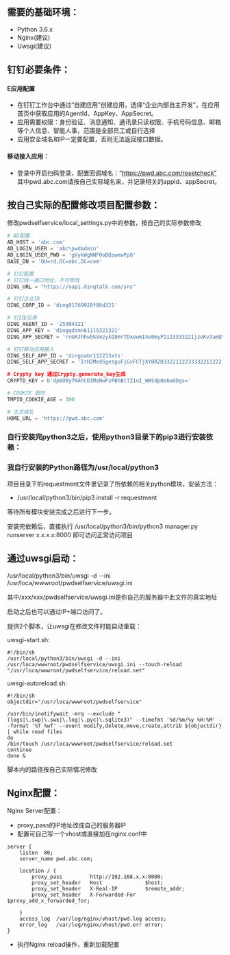 ## 需要的基础环境：
* Python 3.6.x
* Nginx(建议)
* Uwsgi(建议)

## 钉钉必要条件：
#### E应用配置
* 在钉钉工作台中通过“自建应用”创建应用，选择“企业内部自主开发”，在应用首页中获取应用的AgentId、AppKey、AppSecret。
* 应用需要权限：身份验证、消息通知、通讯录只读权限、手机号码信息、邮箱等个人信息、智能人事，范围是全部员工或自行选择
* 应用安全域名和IP一定要配置，否则无法返回接口数据。

#### 移动接入应用：
* 登录中开启扫码登录，配置回调域名：“https://pwd.abc.com/resetcheck”
  其中pwd.abc.com请按自己实际域名来，并记录相关的appId、appSecret。


## 按自己实际的配置修改项目配置参数：
修改pwdselfservice/local_settings.py中的参数，按自己的实际参数修改

``` python
# AD配置
AD_HOST = 'abc.com'
AD_LOGIN_USER = 'abc\pwdadmin'
AD_LOGIN_USER_PWD = 'gVykWgNNF0oBQzwmwPp8'
BASE_DN = 'OU=rd,DC=abc,DC=com'

# 钉钉配置
# 钉钉统一接口地址，不可修改
DING_URL = "https://oapi.dingtalk.com/sns"

# 钉钉企业ID
DING_CORP_ID = 'ding01769028f06d321'

# 钉钉E应用
DING_AGENT_ID = '25304321'
DING_APP_KEY = 'dingqdzmn611l5321321'
DING_APP_SECRET = 'rnGRJhhw5kVmzykG9mrTDxewmI4e0myP1123333221jzeKv3amQYWcInLV3x'

# 钉钉移动应用接入
DING_SELF_APP_ID = 'dingoabr112233xts'
DING_SELF_APP_SECRET = 'IrH2MedSgesguFjGvFCTjXYBRZD3322112233332211222

# Crypty key 通过Crypty.generate_key生成
CRYPTO_KEY = b'dp8U9y7NAhCD3MoNwPzPBhBtTZ1uI_WWSdpNs6wUDgs='

# COOKIE 超时
TMPID_COOKIE_AGE = 300

# 主页域名
HOME_URL = 'https://pwd.abc.com'

```


### 自行安装完python3之后，使用python3目录下的pip3进行安装依赖：
### 我自行安装的Python路径为/usr/local/python3
项目目录下的requestment文件里记录了所依赖的相关python模块，安装方法：
* /usr/local/python3/bin/pip3 install -r requestment

等待所有模块安装完成之后进行下一步。

安装完依赖后，直接执行
/usr/local/python3/bin/python3 manager.py runserver x.x.x.x:8000
即可访问正常访问项目

## 通过uwsgi启动：
/usr/local/python3/bin/uwsgi -d --ini /usr/loca/wwwroot/pwdselfservice/uwsgi.ini

其中/xxx/xxx/pwdselfservice/uwsgi.ini是你自己的服务器中此文件的真实地址

启动之后也可以通过IP+端口访问了。

提供2个脚本，让uwsgi在修改文件时能自动重载：

uwsgi-start.sh:
```shell
#!/bin/sh
/usr/local/python3/bin/uwsgi -d --ini /usr/loca/wwwroot/pwdselfservice/uwsgi.ini --touch-reload "/usr/loca/wwwroot/pwdselfservice/reload.set"
```

uwsgi-autoreload.sh:
```shell
#!/bin/sh
objectdir="/usr/loca/wwwroot/pwdselfservice"

/usr/bin/inotifywait -mrq --exclude "(logs|\.swp|\.swx|\.log|\.pyc|\.sqlite3)" --timefmt '%d/%m/%y %H:%M' --format '%T %wf' --event modify,delete,move,create,attrib ${objectdir} | while read files
do
/bin/touch /usr/loca/wwwroot/pwdselfservice/reload.set
continue
done & 
```
脚本内的路径按自己实际情况修改

## Nginx配置：

Nginx Server配置：
* proxy_pass的IP地址改成自己的服务器IP
* 配置可自己写一个vhost或直接加在nginx.conf中
``` nginx
server {
    listen  80;
    server_name pwd.abc.com;

    location / {
        proxy_pass         http://192.168.x.x:8000;
        proxy_set_header   Host              $host;
        proxy_set_header   X-Real-IP         $remote_addr;
        proxy_set_header   X-Forwarded-For   $proxy_add_x_forwarded_for;

    }
	access_log  /var/log/nginx/vhost/pwd.log access;
	error_log   /var/log/nginx/vhost/pwd.err error;
}
```

- 执行Nginx reload操作，重新加载配置


